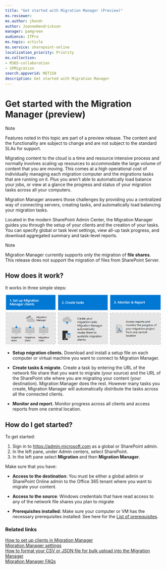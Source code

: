 ```yaml
---
title: "Get started with Migration Manager (Preview)"
ms.reviewer: 
ms.author: jhendr
author: JoanneHendrickson
manager: pamgreen
audience: ITPro
ms.topic: article
ms.service: sharepoint-online
localization_priority: Priority
ms.collection: 
- M365-collaboration
- SPMigration
search.appverid: MET150
description: Get started with Migration Manager
---
```


# Get started with the Migration Manager (preview)

>[!Note]
>Features noted in this topic are part of a preview release. The content and the functionality are subject to change and are not subject to the standard SLAs for support.


Migrating content to the cloud is a time and resource intensive process and normally involves scaling up resources to accommodate the large volume of content that you are moving. This comes at a high operational cost of individually managing each migration computer and the migrations tasks that are running on it. Plus you aren't able to automatically load balance your jobs, or view at a glance the progress and status of your migration tasks across all your computers.

Migration Manager answers those challenges by providing you a centralized way of connecting servers, creating tasks, and automatically load balancing your migration tasks.  

Located in the modern SharePoint Admin Center, the Migration Manager guides you through the setup of your clients and the creation of your tasks.  You can specify global or task level settings, view all-up task progress, and download aggregated summary and task-level reports.

>[!Note]
>Migration Manager currently supports only the migration of **file shares**. </br>
This release does not support the migration of files from SharePoint Server.

## How does it work? 

It works in three simple steps:

![Set up migration clients](media/mm-flow-3box.png)

- **Setup migration clients.** Download and install a setup file on each computer or virtual machine you want to connect to Migration Manager.

- **Create tasks & migrate.** Create a task by entering the URL of the network file share that you want to migrate (your source) and the URL of the SharePoint site where you are migrating your content (your destination). Migration Manager does the rest. However many tasks you create, Migration Manager will automatically distribute the tasks across all the connected clients.

- **Monitor and report.** Monitor progress across all clients and access reports from one central location. 


## How do I get started? 

To get started:

1. Sign in to https://admin.microsoft.com as a global or SharePoint admin.
2. In the left pane, under Admin centers, select SharePoint.
3. In the left pane select **Migration** and then **Migration Manager**.


Make sure that you have:

- **Access to the destination**: You must be either a global admin or SharePoint Online admin to the Office 365 tenant where you want to migrate your content.

- **Access to the source**: Windows credentials that have read access to any of the network file shares you plan to migrate 

- **Prerequisites installed:** Make sure your computer or VM has the necessary prerequisites installed:  See here for the [List of prerequisites](mm-setup-clients.md). 



### Related links

[How to set up clients in Migration Manager](mm-setup-clients.md)</br>
[Migration Manager settings](mm-settings.md)</br>
[How to format your CSV or JSON file for bulk upload into the Migration Manager](mm-bulk-upload-format-csv-json.md)</br>
[Migration Manager FAQs](mm-faqs.md)</br>